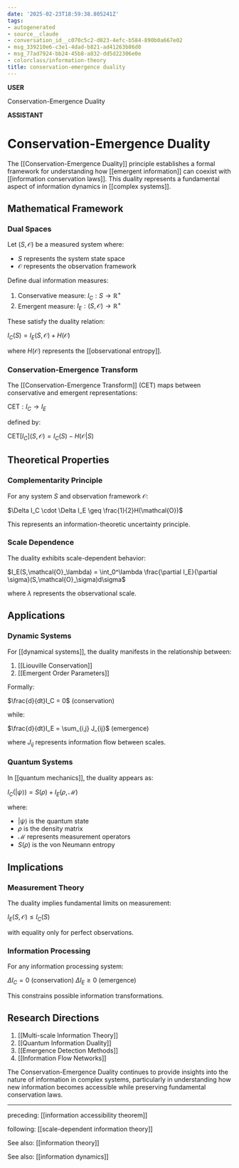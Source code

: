 ```yaml
---
date: '2025-02-23T18:59:38.805241Z'
tags:
- autogenerated
- source__claude
- conversation_id__c070c5c2-d023-4efc-b584-890b0a667e02
- msg_339210e6-c3e1-4dad-b821-ad41263b86d0
- msg_77ad7924-bb24-45b8-a832-dd5d22306e0e
- colorclass/information-theory
title: conservation-emergence duality
---
```


**USER**

Conservation-Emergence Duality


**ASSISTANT**

# Conservation-Emergence Duality

The [[Conservation-Emergence Duality]] principle establishes a formal framework for understanding how [[emergent information]] can coexist with [[information conservation laws]]. This duality represents a fundamental aspect of information dynamics in [[complex systems]].

## Mathematical Framework

### Dual Spaces

Let $(S, \mathcal{O})$ be a measured system where:
- $S$ represents the system state space
- $\mathcal{O}$ represents the observation framework

Define dual information measures:
1. Conservative measure: $I_C: S \to \mathbb{R}^+$
2. Emergent measure: $I_E: (S,\mathcal{O}) \to \mathbb{R}^+$

These satisfy the duality relation:

$I_C(S) = I_E(S,\mathcal{O}) + H(\mathcal{O})$

where $H(\mathcal{O})$ represents the [[observational entropy]].

### Conservation-Emergence Transform

The [[Conservation-Emergence Transform]] (CET) maps between conservative and emergent representations:

$\text{CET}: I_C \to I_E$

defined by:

$\text{CET}[I_C](S,\mathcal{O}) = I_C(S) - H(\mathcal{O}|S)$

## Theoretical Properties

### Complementarity Principle

For any system $S$ and observation framework $\mathcal{O}$:

$\Delta I_C \cdot \Delta I_E \geq \frac{1}{2}H(\mathcal{O})$

This represents an information-theoretic uncertainty principle.

### Scale Dependence

The duality exhibits scale-dependent behavior:

$I_E(S,\mathcal{O}_\lambda) = \int_0^\lambda \frac{\partial I_E}{\partial \sigma}(S,\mathcal{O}_\sigma)d\sigma$

where $\lambda$ represents the observational scale.

## Applications

### Dynamic Systems

For [[dynamical systems]], the duality manifests in the relationship between:
1. [[Liouville Conservation]]
2. [[Emergent Order Parameters]]

Formally:

$\frac{d}{dt}I_C = 0$ (conservation)

while:

$\frac{d}{dt}I_E = \sum_{i,j} J_{ij}$ (emergence)

where $J_{ij}$ represents information flow between scales.

### Quantum Systems

In [[quantum mechanics]], the duality appears as:

$I_C(|\psi\rangle) = S(\rho) + I_E(\rho,\mathcal{M})$

where:
- $|\psi\rangle$ is the quantum state
- $\rho$ is the density matrix
- $\mathcal{M}$ represents measurement operators
- $S(\rho)$ is the von Neumann entropy

## Implications

### Measurement Theory

The duality implies fundamental limits on measurement:

$I_E(S,\mathcal{O}) \leq I_C(S)$

with equality only for perfect observations.

### Information Processing

For any information processing system:

$\Delta I_C = 0$ (conservation)
$\Delta I_E \geq 0$ (emergence)

This constrains possible information transformations.

## Research Directions

1. [[Multi-scale Information Theory]]
2. [[Quantum Information Duality]]
3. [[Emergence Detection Methods]]
4. [[Information Flow Networks]]

The Conservation-Emergence Duality continues to provide insights into the nature of information in complex systems, particularly in understanding how new information becomes accessible while preserving fundamental conservation laws.


---

preceding: [[information accessibility theorem]]  


following: [[scale-dependent information theory]]

See also: [[information theory]]


See also: [[information dynamics]]